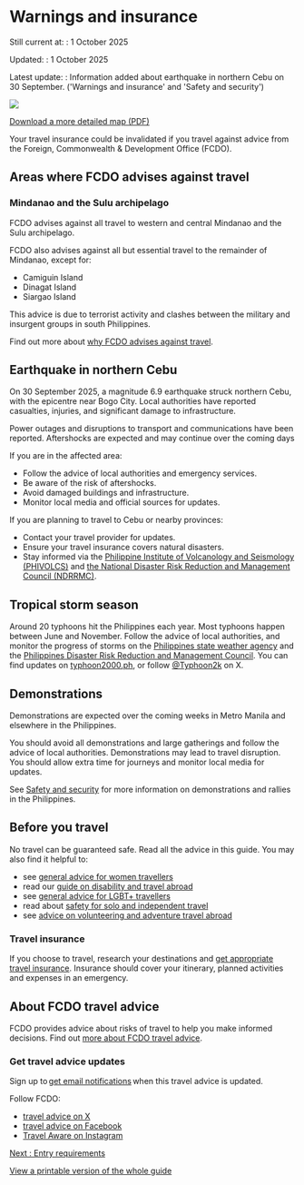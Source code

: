 # Warnings and insurance

Still current at:
:   1 October 2025

Updated:
:   1 October 2025

Latest update:
:   Information added about earthquake in northern Cebu on 30 September. ('Warnings and insurance' and 'Safety and security')

![](https://assets.publishing.service.gov.uk/media/616406778fa8f52980d9301c/FCDO__TA__033_-_Philippines_Travel_Advice_Ed2__WEB_.jpg)


[Download a more detailed map (PDF)](https://assets.publishing.service.gov.uk/media/61640677e90e071976488ec3/FCDO__TA__033_-_Philippines_Travel_Advice_Ed2.pdf)

Your travel insurance could be invalidated if you travel against advice from the Foreign, Commonwealth & Development Office (FCDO).

## Areas where FCDO advises against travel

### Mindanao and the Sulu archipelago

FCDO advises against all travel to western and central Mindanao and the Sulu archipelago.

FCDO also advises against all but essential travel to the remainder of Mindanao, except for:

* Camiguin Island
* Dinagat Island
* Siargao Island

This advice is due to terrorist activity and clashes between the military and insurgent groups in south Philippines.

Find out more about [why FCDO advises against travel](/foreign-travel-advice/philippines/safety-and-security#terrorism).

## Earthquake in northern Cebu

On 30 September 2025, a magnitude 6.9 earthquake struck northern Cebu, with the epicentre near Bogo City. Local authorities have reported casualties, injuries, and significant damage to infrastructure.

Power outages and disruptions to transport and communications have been reported. Aftershocks are expected and may continue over the coming days

If you are in the affected area:

* Follow the advice of local authorities and emergency services.
* Be aware of the risk of aftershocks.
* Avoid damaged buildings and infrastructure.
* Monitor local media and official sources for updates.

If you are planning to travel to Cebu or nearby provinces:

* Contact your travel provider for updates.
* Ensure your travel insurance covers natural disasters.
* Stay informed via the [Philippine Institute of Volcanology and Seismology (PHIVOLCS)](https://eur03.safelinks.protection.outlook.com/?url=https%3A%2F%2Fwww.phivolcs.dost.gov.ph%2F&data=05%7C02%7CMelissa.McNicholAntwine%40fcdo.gov.uk%7C0cd7b4c76e514ee44a7908de0095f785%7Cd3a2d0d37cc84f52bbf985bd43d94279%7C0%7C0%7C638948841257562319%7CUnknown%7CTWFpbGZsb3d8eyJFbXB0eU1hcGkiOnRydWUsIlYiOiIwLjAuMDAwMCIsIlAiOiJXaW4zMiIsIkFOIjoiTWFpbCIsIldUIjoyfQ%3D%3D%7C0%7C%7C%7C&sdata=UEzwFiyH6%2Flb4%2Bu%2FHoFXTrggO1bx5viKMLFgNPaBjpM%3D&reserved=0) and [the National Disaster Risk Reduction and Management Council (NDRRMC)](https://eur03.safelinks.protection.outlook.com/?url=https%3A%2F%2Fndrrmc.gov.ph%2F&data=05%7C02%7CMelissa.McNicholAntwine%40fcdo.gov.uk%7C0cd7b4c76e514ee44a7908de0095f785%7Cd3a2d0d37cc84f52bbf985bd43d94279%7C0%7C0%7C638948841257579010%7CUnknown%7CTWFpbGZsb3d8eyJFbXB0eU1hcGkiOnRydWUsIlYiOiIwLjAuMDAwMCIsIlAiOiJXaW4zMiIsIkFOIjoiTWFpbCIsIldUIjoyfQ%3D%3D%7C0%7C%7C%7C&sdata=6x%2BPNQF5VDv1as3RvXdkIbAzRd7FJGYd%2BYsQifNEM58%3D&reserved=0).

## Tropical storm season

Around 20 typhoons hit the Philippines each year. Most typhoons happen between June and November. Follow the advice of local authorities, and monitor the progress of storms on the [Philippines state weather agency](http://www.pagasa.dost.gov.ph/) and the [Philippines Disaster Risk Reduction and Management Council](http://www.ndrrmc.gov.ph/index.php). You can find updates on [typhoon2000.ph](http://www.typhoon2000.ph/), or follow [@Typhoon2k](https://twitter.com/Typhoon2k) on X.

## Demonstrations

Demonstrations are expected over the coming weeks in Metro Manila and elsewhere in the Philippines.

You should avoid all demonstrations and large gatherings and follow the advice of local authorities. Demonstrations may lead to travel disruption. You should allow extra time for journeys and monitor local media for updates.

See [Safety and security](https://eur03.safelinks.protection.outlook.com/?url=https%3A%2F%2Fwww.gov.uk%2Fforeign-travel-advice%2Fphilippines%2Fsafety-and-security&data=05%7C02%7Cresponse%40fcdo.gov.uk%7C37a1966a26e0410ec3e308ddf81dcb12%7Cd3a2d0d37cc84f52bbf985bd43d94279%7C0%7C0%7C638939529017640036%7CUnknown%7CTWFpbGZsb3d8eyJFbXB0eU1hcGkiOnRydWUsIlYiOiIwLjAuMDAwMCIsIlAiOiJXaW4zMiIsIkFOIjoiTWFpbCIsIldUIjoyfQ%3D%3D%7C0%7C%7C%7C&sdata=hBUA0rh3maCBbLW7H8CAIh6XUFmkZ9owaP87xXZTIJ4%3D&reserved=0) for more information on demonstrations and rallies in the Philippines.

## Before you travel

No travel can be guaranteed safe. Read all the advice in this guide. You may also find it helpful to:

* see [general advice for women travellers](https://www.gov.uk/guidance/advice-for-women-travelling-abroad)
* read our [guide on disability and travel abroad](https://www.gov.uk/government/publications/disabled-travellers)
* see [general advice for LGBT+ travellers](https://www.gov.uk/guidance/lesbian-gay-bisexual-and-transgender-foreign-travel-advice)
* read about [safety for solo and independent travel](https://www.gov.uk/guidance/solo-and-independent-travel)
* see [advice on volunteering and adventure travel abroad](https://www.gov.uk/guidance/safer-adventure-travel-and-volunteering-overseas)

### Travel insurance

If you choose to travel, research your destinations and [get appropriate travel insurance](https://www.gov.uk/guidance/foreign-travel-insurance). Insurance should cover your itinerary, planned activities and expenses in an emergency.

## About FCDO travel advice

FCDO provides advice about risks of travel to help you make informed decisions. Find out [more about FCDO travel advice](https://www.gov.uk/guidance/about-foreign-commonwealth-development-office-travel-advice).

### Get travel advice updates

Sign up to [get email notifications](https://www.gov.uk/foreign-travel-advice/philippines/email-signup) when this travel advice is updated.

Follow FCDO:

* [travel advice on X](https://x.com/fcdotravelgovuk)
* [travel advice on Facebook](https://www.facebook.com/FCDOTravel/)
* [Travel Aware on Instagram](https://www.instagram.com/accounts/login/?next=https%3A%2F%2Fwww.instagram.com%2Ftravelaware%2F&is_from_rle)

[Next
:
Entry requirements](/foreign-travel-advice/philippines/entry-requirements)

[View a printable version of the whole guide](/foreign-travel-advice/philippines/print)